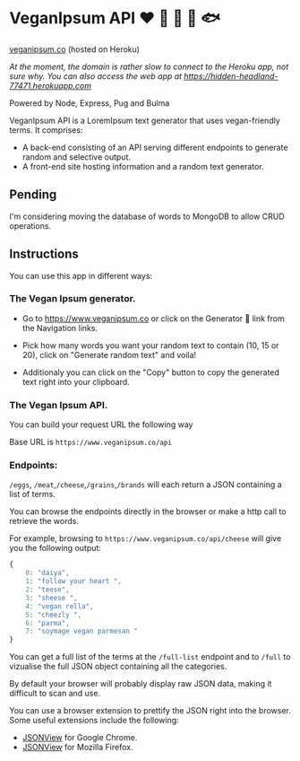 # VeganIpsum API ❤️ 🐄 🐓 🐑 🐟

[veganipsum.co](https://www.veganipsum.co) (hosted on Heroku)

*At the moment, the domain is rather slow to connect to the Heroku app, not sure why. You can also access the web app at https://hidden-headland-77471.herokuapp.com*

Powered by Node, Express, Pug and Bulma

VeganIpsum API is a LoremIpsum text generator that uses vegan-friendly terms. It comprises:
 - A back-end consisting of an API serving different endpoints to generate random and selective output.
 - A front-end site hosting information and a random text generator.

## Pending

  I'm considering moving the database of words to MongoDB to allow CRUD operations.

## Instructions

You can use this app in different ways:

### The Vegan Ipsum generator.

- Go to https://www.veganipsum.co or click on the Generator 🤖 link from the Navigation links.

- Pick how many words you want your random text to contain (10, 15 or 20), click on "Generate random text" and voila!

- Additionaly you can click on the "Copy" button to copy the generated text right into your clipboard.

### The Vegan Ipsum API.

You can build your request URL the following way

Base URL is `https://www.veganipsum.co/api`

### Endpoints:

`/eggs`, `/meat`,`/cheese`,`/grains`,`/brands` will each return a JSON containing a list of terms.

You can browse the endpoints directly in the browser or make a http call to retrieve the words.

For example, browsing to `https://www.veganipsum.co/api/cheese` will give you the following output:

```javascript
{
    0: "daiya",
    1: "follow your heart ",
    2: "teese",
    3: "sheese ",
    4: "vegan rella",
    5: "cheezly ",
    6: "parma",
    7: "soymage vegan parmesan "
}
```

You can get a full list of the terms at the `/full-list` endpoint and to `/full` to vizualise the full JSON object containing all the categories.

By default your browser will probably display raw JSON data, making it difficult to scan and use.

You can use a browser extension to prettify the JSON right into the browser. Some useful extensions include the following:

- [JSONView](https://chrome.google.com/webstore/detail/jsonview/chklaanhfefbnpoihckbnefhakgolnmc) for Google Chrome.
- [JSONView](https://addons.mozilla.org/en-US/firefox/addon/jsonview/) for Mozilla Firefox.
